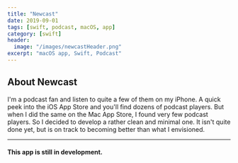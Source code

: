 ```yaml
---
title: "Newcast"
date: 2019-09-01
tags: [swift, podcast, macOS, app]
category: [swift]
header:
  image: "/images/newcastHeader.png"
excerpt: "macOS app, Swift, Podcast"
---
```


## About Newcast
I'm a podcast fan and listen to quite a few of them on my iPhone. A quick peek into the iOS App Store and you'll find dozens of podcast players. But when I did the same on the Mac App Store, I found very few podcast players. So I decided to develop a rather clean and minimal one. It isn't quite done yet, but is on track to becoming better than what I envisioned.

________

#### This app is still in development.
